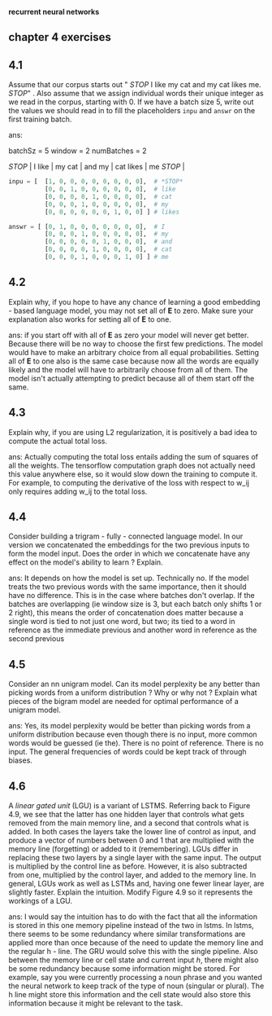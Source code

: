 **recurrent neural networks**

chapter 4 exercises
-------------------

4.1
---
Assume that our corpus starts out " *STOP* I like my cat and my cat 
likes me. *STOP*" . Also assume that we assign individual words their unique
integer as we read in the corpus, starting with 0. If we have a batch size 5,
write out the values we should read in to fill the placeholders `inpu` and `answr`
on the first training batch.

ans:

batchSz = 5 
window = 2
numBatches = 2

*STOP*  |  I 
like    |  my 
cat     |  and
my      |  cat
likes   |  me
*STOP*  |
```python
inpu = [  [1, 0, 0, 0, 0, 0, 0, 0, 0],  # *STOP*
          [0, 0, 1, 0, 0, 0, 0, 0, 0],  # like 
          [0, 0, 0, 0, 1, 0, 0, 0, 0],  # cat     
          [0, 0, 0, 1, 0, 0, 0, 0, 0],  # my
          [0, 0, 0, 0, 0, 0, 1, 0, 0] ] # likes

answr = [ [0, 1, 0, 0, 0, 0, 0, 0, 0],  # I   
          [0, 0, 0, 1, 0, 0, 0, 0, 0],  # my
          [0, 0, 0, 0, 0, 1, 0, 0, 0],  # and
          [0, 0, 0, 0, 1, 0, 0, 0, 0],  # cat
          [0, 0, 0, 1, 0, 0, 0, 1, 0] ] # me
```


4.2
---
Explain why, if you hope to have any chance of learning a good embedding - based language
model, you may not set all of **E** to zero. Make sure your explanation also works for setting all of
**E** to one.

ans: if you start off with all of **E** as zero your model will never get better. Because there will
be no way to choose the first few predictions. The model would have to make an arbitrary choice
from all equal probabilities. Setting all of **E** to one also is the same case because now all the
words are equally likely and the model will have to arbitrarily choose  from all of them. The model isn't
actually attempting to predict because all of them start off the same.

4.3
---
Explain why, if you are using L2 regularization, it is positively a bad idea to compute the actual
total loss.

ans: Actually computing the total loss entails adding the sum of squares of all the weights. The tensorflow
computation graph does not actually need this value anywhere else, so it would slow down the training
to compute it. For example, to computing the derivative of the loss with respect to w_ij
only requires adding w_ij to the total loss. 

4.4
---
Consider building a trigram - fully - connected language model. In our version
we concatenated the embeddings for the two previous inputs to form the model input. Does the order
in which we concatenate have any effect on the model's ability to learn ? Explain.

ans: It depends on how the model is set up. Technically no. If the model treats the two previous words
with the same importance, then it should have no difference. This is in the case where batches don't overlap.
If the batches are overlapping (ie window size is 3, but each batch only shifts 1 or 2 right), this means
the order of concatenation does matter because a single word is tied to not just one word, but two; its 
tied to a word in reference as the immediate previous and another word in reference as the second previous

4.5
---
Consider an nn unigram model. Can its model perplexity be any better than picking words
from a uniform distribution ? Why or why not ? Explain what pieces of the bigram model are needed
for optimal performance of a unigram model.

ans: Yes, its model perplexity would be better than picking words from a uniform distribution because
even though there is no input, more common words would be guessed (ie the). There is no point of reference. 
There is no input. The general frequencies of words could be kept track of through biases. 

4.6
---
A *linear gated unit* (LGU) is a variant of LSTMS. Referring back to Figure 4.9, we see that the latter
has one hidden layer that controls what gets removed from the main memory line, and a second that
controls what is added. In both cases the layers take the lower line of control as input, and 
produce a vector of numbers between 0 and 1 that are multiplied with the memory line (forgetting) or 
added to it (remembering). LGUs differ in replacing these two layers by a single layer with the same input.
The output is multiplied by the control line as before. However, it is also subtracted from one, multiplied
by the control layer, and added to the memory line. In general, LGUs work as well as LSTMs and, having one 
fewer linear layer,
 are slightly faster. Explain the intuition. Modify Figure 4.9 so it represents the workings of a LGU.
 
 ans: I would say the intuition has to do with the fact that all the information is stored in this one
 memory pipeline instead of the two in lstms. In lstms, there seems to be some redundancy where similar
 transformations are applied more than once because of the need to update the memory line and the regular
 h - line. The GRU would solve this with the single pipeline. Also between the memory line or cell state
 and current input *h*, there might also be some redundancy because some information might be stored. For example,
 say you were currently processing a noun phrase and you wanted the neural network to keep track of the 
 type of noun (singular or plural). The h line might store this information and the cell state would also
 store this information because it might be relevant to the task.
